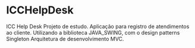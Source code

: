 # ICCHelpDesk
ICC Help Desk
Projeto de estudo. 
Aplicação para registro de atendimentos ao cliente.
Utilizando a biblioteca JAVA_SWING, com o design patterns Singleton
Arquitetura  de desenvolvimento MVC.
